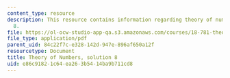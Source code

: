 ```yaml
---
content_type: resource
description: This resource contains information regarding theory of numbers, solution
  8.
file: https://ol-ocw-studio-app-qa.s3.amazonaws.com/courses/18-781-theory-of-numbers-spring-2012/e86c91821c64ea263b5414ba9b711cd8_MIT18_781S12_pset8sol.pdf
file_type: application/pdf
parent_uid: 84c22f7c-e328-142d-947e-896af650a12f
resourcetype: Document
title: Theory of Numbers, solution 8
uid: e86c9182-1c64-ea26-3b54-14ba9b711cd8
---
```

